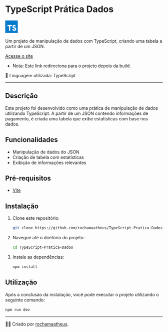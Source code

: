 # TypeScript Prática Dados

![Logo](logo.png)

Um projeto de manipulação de dados com TypeScript, criando uma tabela a partir de um JSON.

[Acesse o site](https://rochamaatheus.github.io/TypeScript-Pratica-Dados/dist/index.html)

- Nota: Este link redireciona para o projeto depois da build.

🚀 Linguagem utilizada: TypeScript

---

## Descrição

Este projeto foi desenvolvido como uma prática de manipulação de dados utilizando TypeScript. A partir de um JSON contendo informações de pagamento, é criada uma tabela que exibe estatísticas com base nos dados.

## Funcionalidades

- Manipulação de dados do JSON
- Criação de tabela com estatísticas
- Exibição de informações relevantes

## Pré-requisitos

- [Vite](https://vitejs.dev/)

## Instalação

1. Clone este repositório:

   ```bash
   git clone https://github.com/rochamaatheus/TypeScript-Pratica-Dados.git
   
2. Navegue até o diretório do projeto:

   ```bash
   cd TypeScript-Pratica-Dados
   
3. Instale as dependências:

   ```bash
   npm install
   
 ## Utilização
 Após a conclusão da instalação, você pode executar o projeto utilizando o seguinte comando:
 
   ```bash
   npm run dev
   ```
 ---

👨‍💻 Criado por [rochamaatheus](https://github.com/rochamaatheus).
